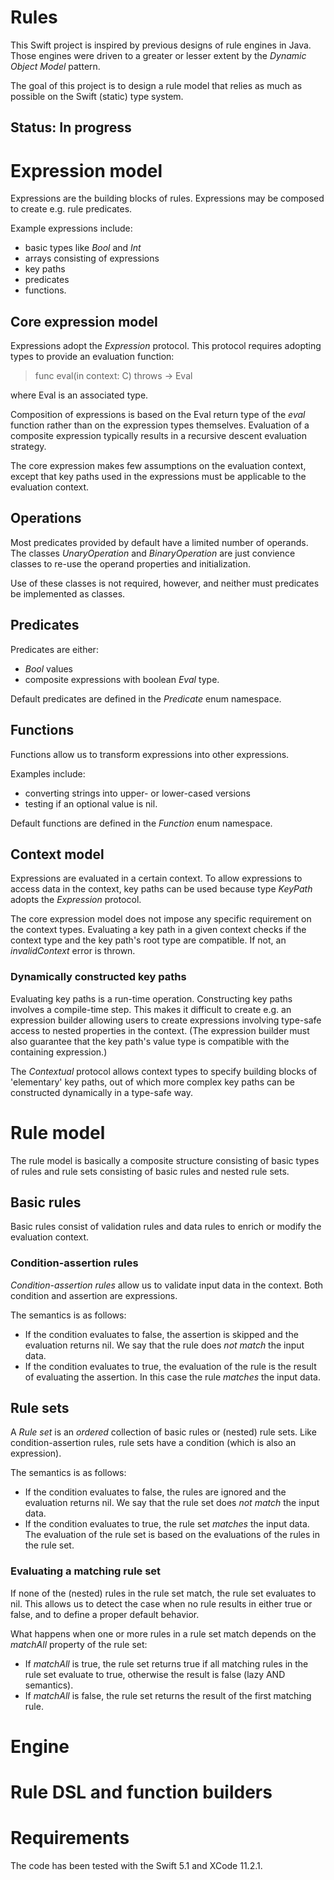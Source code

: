 # Rules

This Swift project is inspired by previous designs of rule engines in Java. Those engines were driven to a greater or lesser extent by the *Dynamic Object Model* pattern.

The goal of this project is to design a rule model that relies as much as possible on the Swift (static) type system.

## Status: In progress

# Expression model

Expressions are the building blocks of rules. Expressions may be composed to create e.g. rule predicates.

Example expressions include:
* basic types like *Bool* and *Int*
* arrays consisting of expressions
* key paths
* predicates
* functions.

## Core expression model

Expressions adopt the *Expression* protocol. This protocol requires adopting types to provide an evaluation function:

> func eval<C>(in context: C) throws -> Eval

where Eval is an associated type.

Composition of expressions is based on the Eval return type of the *eval* function rather than on the expression types themselves. Evaluation of a composite expression typically results in a recursive descent evaluation strategy.

The core expression makes few assumptions on the evaluation context, except that key paths used in the expressions must be applicable to the evaluation context.

## Operations

Most predicates provided by default have a limited number of operands. The classes *UnaryOperation* and *BinaryOperation* are just convience classes to re-use the operand properties and initialization.

Use of these classes is not required, however, and neither must predicates be implemented as classes. 

## Predicates

Predicates are either:
* *Bool* values
* composite expressions with boolean *Eval* type.

Default predicates are defined in the *Predicate* enum namespace.

## Functions

Functions allow us to transform expressions into other expressions.

Examples include:
* converting strings into upper- or lower-cased versions
* testing if an optional value is nil.

Default functions are defined in the *Function* enum namespace.

## Context model

Expressions are evaluated in a certain context. To allow expressions to access data in the context, key paths can be used because type *KeyPath* adopts the *Expression* protocol.

The core expression model does not impose any specific requirement on the context types. Evaluating a key path in a given context checks if the context type and the key path's root type are compatible. If not, an *invalidContext* error is thrown.

### Dynamically constructed key paths

Evaluating key paths is a run-time operation. Constructing key paths involves a compile-time step. This makes it difficult to create e.g. an expression builder allowing users to create expressions involving type-safe access to nested properties in the context. (The expression builder must also guarantee that the key path's value type is compatible with the containing expression.)

The *Contextual* protocol allows context types to specify building blocks of 'elementary' key paths, out of which more complex key paths can be constructed dynamically in a type-safe way.

# Rule model

The rule model is basically a composite structure consisting of basic types of rules and rule sets consisting of basic rules and nested rule sets.

## Basic rules

Basic rules consist of validation rules and data rules to enrich or modify the evaluation context.

### Condition-assertion rules

*Condition-assertion rules* allow us to validate input data in the context. Both condition and assertion are expressions.

The semantics is as follows:
* If the condition evaluates to false, the assertion is skipped and the evaluation returns nil. We say that the rule does *not match* the input data.
* If the condition evaluates to true, the evaluation of the rule is the result of evaluating the assertion. In this case the rule *matches* the input data.

## Rule sets

A *Rule set* is an *ordered* collection of basic rules or (nested) rule sets. Like condition-assertion rules, rule sets have a condition (which is also an expression).

The semantics is as follows:
* If the condition evaluates to false, the rules are ignored and the evaluation returns nil. We say that the rule set does *not match* the input data.
* If the condition evaluates to true, the rule set *matches* the input data. The evaluation of the rule set is based on the evaluations of the rules in the rule set.

### Evaluating a matching rule set

If none of the (nested) rules in the rule set match, the rule set evaluates to nil. This allows us to detect the case when no rule results in either true or false, and to define a proper default behavior.

What happens when one or more rules in a rule set match depends on the *matchAll* property of the rule set:
* If *matchAll* is true, the rule set returns true if all matching rules in the rule set evaluate to true, otherwise the result is false (lazy AND semantics).
* If *matchAll* is false, the rule set returns the result of the first matching rule.

# Engine

# Rule DSL and function builders

# Requirements

The code has been tested with the Swift 5.1 and XCode 11.2.1.
